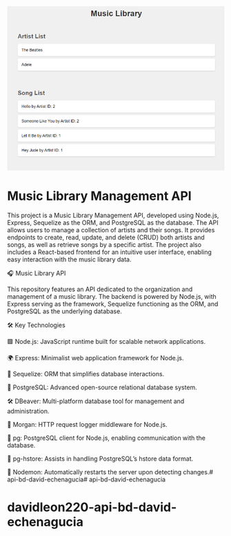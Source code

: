 ![Imagen del frontend](./img/image.png)

# Music Library Management API

This project is a Music Library Management API, developed using Node.js, Express, Sequelize as the ORM, and PostgreSQL as the database. The API allows users to manage a collection of artists and their songs. It provides endpoints to create, read, update, and delete (CRUD) both artists and songs, as well as retrieve songs by a specific artist. The project also includes a React-based frontend for an intuitive user interface, enabling easy interaction with the music library data.

🎧 Music Library API

This repository features an API dedicated to the organization and management of a music library. The backend is powered by Node.js, with Express serving as the framework, Sequelize functioning as the ORM, and PostgreSQL as the underlying database.

🛠️ Key Technologies

🟩 Node.js: JavaScript runtime built for scalable network applications.

🌍 Express: Minimalist web application framework for Node.js.

🔄 Sequelize: ORM that simplifies database interactions.

🐘 PostgreSQL: Advanced open-source relational database system.

🛠️ DBeaver: Multi-platform database tool for management and administration.

📝 Morgan: HTTP request logger middleware for Node.js.

📡 pg: PostgreSQL client for Node.js, enabling communication with the database.

🔄 pg-hstore: Assists in handling PostgreSQL’s hstore data format.

🚀 Nodemon: Automatically restarts the server upon detecting changes.# api-bd-david-echenagucia# api-bd-david-echenagucia
# davidleon220-api-bd-david-echenagucia
